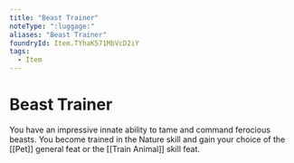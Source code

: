 ```yaml
---
title: "Beast Trainer"
noteType: ":luggage:"
aliases: "Beast Trainer"
foundryId: Item.TYhaK571MbVcD2iY
tags:
  - Item
---
```


# Beast Trainer

You have an impressive innate ability to tame and command ferocious beasts. You become trained in the Nature skill and gain your choice of the [[Pet]] general feat or the [[Train Animal]] skill feat.
